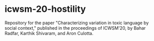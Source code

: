 # icwsm-20-hostility
Repository for the paper "Characterizing variation in toxic language by social context," published in the proceedings of ICWSM'20, by Bahar Radfar, Karthik Shivaram, and Aron Culotta.
